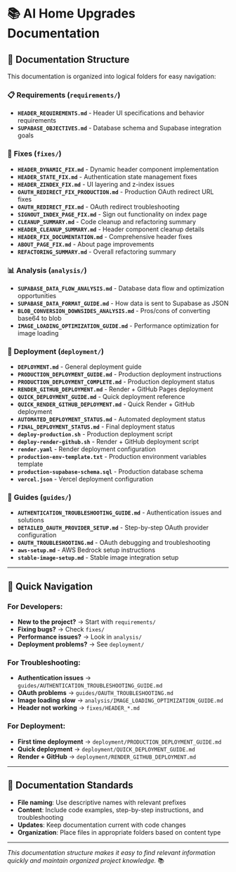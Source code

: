 # 📚 AI Home Upgrades Documentation

## 📁 **Documentation Structure**

This documentation is organized into logical folders for easy navigation:

### 📋 **Requirements** (`requirements/`)
- **`HEADER_REQUIREMENTS.md`** - Header UI specifications and behavior requirements
- **`SUPABASE_OBJECTIVES.md`** - Database schema and Supabase integration goals

### 🔧 **Fixes** (`fixes/`)
- **`HEADER_DYNAMIC_FIX.md`** - Dynamic header component implementation
- **`HEADER_STATE_FIX.md`** - Authentication state management fixes
- **`HEADER_ZINDEX_FIX.md`** - UI layering and z-index issues
- **`OAUTH_REDIRECT_FIX_PRODUCTION.md`** - Production OAuth redirect URL fixes
- **`OAUTH_REDIRECT_FIX.md`** - OAuth redirect troubleshooting
- **`SIGNOUT_INDEX_PAGE_FIX.md`** - Sign out functionality on index page
- **`CLEANUP_SUMMARY.md`** - Code cleanup and refactoring summary
- **`HEADER_CLEANUP_SUMMARY.md`** - Header component cleanup details
- **`HEADER_FIX_DOCUMENTATION.md`** - Comprehensive header fixes
- **`ABOUT_PAGE_FIX.md`** - About page improvements
- **`REFACTORING_SUMMARY.md`** - Overall refactoring summary

### 📊 **Analysis** (`analysis/`)
- **`SUPABASE_DATA_FLOW_ANALYSIS.md`** - Database data flow and optimization opportunities
- **`SUPABASE_DATA_FORMAT_GUIDE.md`** - How data is sent to Supabase as JSON
- **`BLOB_CONVERSION_DOWNSIDES_ANALYSIS.md`** - Pros/cons of converting base64 to blob
- **`IMAGE_LOADING_OPTIMIZATION_GUIDE.md`** - Performance optimization for image loading

### 🚀 **Deployment** (`deployment/`)
- **`DEPLOYMENT.md`** - General deployment guide
- **`PRODUCTION_DEPLOYMENT_GUIDE.md`** - Production deployment instructions
- **`PRODUCTION_DEPLOYMENT_COMPLETE.md`** - Production deployment status
- **`RENDER_GITHUB_DEPLOYMENT.md`** - Render + GitHub Pages deployment
- **`QUICK_DEPLOYMENT_GUIDE.md`** - Quick deployment reference
- **`QUICK_RENDER_GITHUB_DEPLOYMENT.md`** - Quick Render + GitHub deployment
- **`AUTOMATED_DEPLOYMENT_STATUS.md`** - Automated deployment status
- **`FINAL_DEPLOYMENT_STATUS.md`** - Final deployment status
- **`deploy-production.sh`** - Production deployment script
- **`deploy-render-github.sh`** - Render + GitHub deployment script
- **`render.yaml`** - Render deployment configuration
- **`production-env-template.txt`** - Production environment variables template
- **`production-supabase-schema.sql`** - Production database schema
- **`vercel.json`** - Vercel deployment configuration

### 📖 **Guides** (`guides/`)
- **`AUTHENTICATION_TROUBLESHOOTING_GUIDE.md`** - Authentication issues and solutions
- **`DETAILED_OAUTH_PROVIDER_SETUP.md`** - Step-by-step OAuth provider configuration
- **`OAUTH_TROUBLESHOOTING.md`** - OAuth debugging and troubleshooting
- **`aws-setup.md`** - AWS Bedrock setup instructions
- **`stable-image-setup.md`** - Stable image integration setup

---

## 🎯 **Quick Navigation**

### **For Developers:**
- **New to the project?** → Start with `requirements/`
- **Fixing bugs?** → Check `fixes/`
- **Performance issues?** → Look in `analysis/`
- **Deployment problems?** → See `deployment/`

### **For Troubleshooting:**
- **Authentication issues** → `guides/AUTHENTICATION_TROUBLESHOOTING_GUIDE.md`
- **OAuth problems** → `guides/OAUTH_TROUBLESHOOTING.md`
- **Image loading slow** → `analysis/IMAGE_LOADING_OPTIMIZATION_GUIDE.md`
- **Header not working** → `fixes/HEADER_*.md`

### **For Deployment:**
- **First time deployment** → `deployment/PRODUCTION_DEPLOYMENT_GUIDE.md`
- **Quick deployment** → `deployment/QUICK_DEPLOYMENT_GUIDE.md`
- **Render + GitHub** → `deployment/RENDER_GITHUB_DEPLOYMENT.md`

---

## 📝 **Documentation Standards**

- **File naming**: Use descriptive names with relevant prefixes
- **Content**: Include code examples, step-by-step instructions, and troubleshooting
- **Updates**: Keep documentation current with code changes
- **Organization**: Place files in appropriate folders based on content type

---

*This documentation structure makes it easy to find relevant information quickly and maintain organized project knowledge.* 📚
